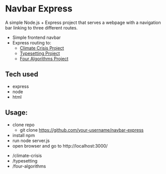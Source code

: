 # Navbar Express
A simple Node.js + Express project that serves a webpage with a navigation bar linking to three different routes. 

- Simple frontend navbar
- Express routing to:
    - [Climate Crisis Project](https://github.com/jdelacruz23/group-project-1-g10?tab=readme-ov-file)
    - [Typesetting Project](https://github.com/jdelacruz23/typesetting)
    - [Four Algorithms Project](https://github.com/jdelacruz23/four-sorting-algo)

## Tech used

- express
- node
- html

## Usage:
- clone repo
    - git clone https://github.com/your-username/navbar-express
- install npm
- run node server.js
- open browser and go to http://localhost:3000/<route>
* /climate-crisis
* /typesetting
* /four-algorithms
